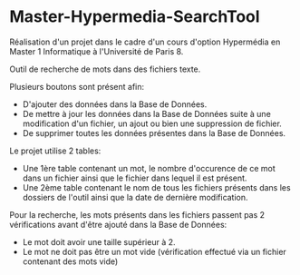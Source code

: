 # Master-Hypermedia-SearchTool
 
Réalisation d'un projet dans le cadre d'un cours d'option Hypermédia en Master 1 Informatique à l'Université de Paris 8.

Outil de recherche de mots dans des fichiers texte.

Plusieurs boutons sont présent afin:
 - D'ajouter des données dans la Base de Données.
 - De mettre à jour les données dans la Base de Données suite à une modification d'un fichier, un ajout ou bien une suppression de fichier.
 - De supprimer toutes les données présentes dans la Base de Données.

Le projet utilise 2 tables:
 - Une 1ère table contenant un mot, le nombre d'occurence de ce mot dans un fichier ainsi que le fichier dans lequel il est présent.
 - Une 2ème table contenant le nom de tous les fichiers présents dans les dossiers de l'outil ainsi que la date de dernière modification.

Pour la recherche, les mots présents dans les fichiers passent pas 2 vérifications avant d'être ajouté dans la Base de Données:
 - Le mot doit avoir une taille supérieur à 2.
 - Le mot ne doit pas être un mot vide (vérification effectué via un fichier contenant des mots vide)
